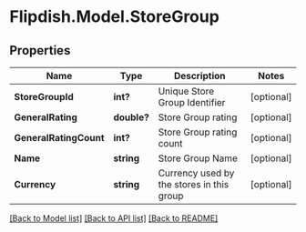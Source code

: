 # Flipdish.Model.StoreGroup
## Properties

Name | Type | Description | Notes
------------ | ------------- | ------------- | -------------
**StoreGroupId** | **int?** | Unique Store Group Identifier | [optional] 
**GeneralRating** | **double?** | Store Group rating | [optional] 
**GeneralRatingCount** | **int?** | Store Group rating count | [optional] 
**Name** | **string** | Store Group Name | [optional] 
**Currency** | **string** | Currency used by the stores in this group | [optional] 

[[Back to Model list]](../README.md#documentation-for-models) [[Back to API list]](../README.md#documentation-for-api-endpoints) [[Back to README]](../README.md)


